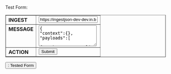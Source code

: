 Test Form:
<form action="post" url="" id=form1>
<table border="1">
<tr><th valign="top" align="left">INGEST</th>
<td valign="top" align="left"><input type="text" value="https://ingestjson-dev-dev.in.blizzardgdp.com/data" /></td>
<tr>
<th valign="top" align="left">MESSAGE</th>
<td valign="top" align="left"><textarea rows="4" columns="50">
{
"context":{},
"payloads":[
    {"package_name":"Blizzard.Telemetry.Standard.Process",
     "message_name":"Start",
     "contents":{"pid":1, "command_line":"test"}
    },
    {"package_name":"Blizzard.Telemetry.Standard.Process",
     "message_name":"Finish",
     "contents":{"pid":1, "exit_code":0}
    }
  ]
}
</textarea></td>
</tr>
<tr>
<th valign="top" align="left">ACTION</th>
<td valign="top" align="left"><input type="submit" value="Submit" /></td>
</tr>
</table>
</form>
<button type="submit" form="form1" value="Submit" />
: Tested Form
